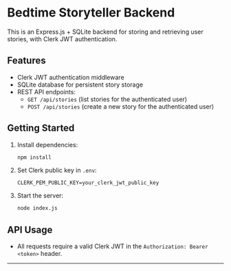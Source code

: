 # Bedtime Storyteller Backend

This is an Express.js + SQLite backend for storing and retrieving user stories, with Clerk JWT authentication.

## Features

- Clerk JWT authentication middleware
- SQLite database for persistent story storage
- REST API endpoints:
  - `GET /api/stories` (list stories for the authenticated user)
  - `POST /api/stories` (create a new story for the authenticated user)

## Getting Started

1. Install dependencies:
   ```sh
   npm install
   ```
2. Set Clerk public key in `.env`:
   ```env
   CLERK_PEM_PUBLIC_KEY=your_clerk_jwt_public_key
   ```
3. Start the server:
   ```sh
   node index.js
   ```

## API Usage

- All requests require a valid Clerk JWT in the `Authorization: Bearer <token>` header.

---
